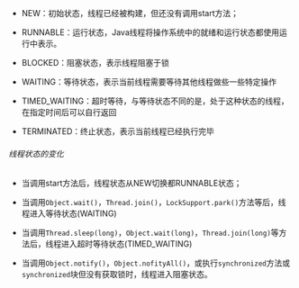 - NEW：初始状态，线程已经被构建，但还没有调用start方法；

- RUNNABLE：运行状态，Java线程将操作系统中的就绪和运行状态都使用运行中表示。

- BLOCKED：阻塞状态，表示线程阻塞于锁

- WAITING：等待状态，表示当前线程需要等待其他线程做些一些特定操作

- TIMED_WAITING：超时等待，与等待状态不同的是，处于这种状态的线程，在指定时间后可以自行返回

- TERMINATED：终止状态，表示当前线程已经执行完毕

###### 线程状态的变化

- 当调用start方法后，线程状态从NEW切换都RUNNABLE状态；

- 当调用`Object.wait()`，`Thread.join()`，`LockSupport.park()`方法等后，线程进入等待状态(WAITING)

- 当调用`Thread.sleep(long)`，`Object.wait(long)`，`Thread.join(long)`等方法后，线程进入超时等待状态(TIMED_WAITING)

- 当调用`Object.notify()`，`Object.nofityAll()`，或执行`synchronized`方法或`synchronized`块但没有获取锁时，线程进入阻塞状态。
